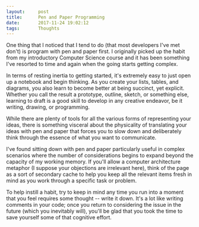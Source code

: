 ```yaml
---
layout:     post
title:      Pen and Paper Programming
date:       2017-11-24 19:02:12
tags:       Thoughts
---
```


One thing that I noticed that I tend to do (that most developers I've met don't) is program with pen and paper first. I originally picked up the habit from my introductory Computer Science course and it has been something I've resorted to time and again when the going starts getting complex.

In terms of resting inertia to getting started, it's extremely easy to just open up a notebook and begin thinking. As you create your lists, tables, and diagrams, you also learn to become better at being succinct, yet explicit. Whether you call the result a prototype, outline, sketch, or something else, learning to draft is a good skill to develop in any creative endeavor, be it writing, drawing, or programming.

While there are plenty of tools for all the various forms of representing your ideas, there is something visceral about the physicality of translating your ideas with pen and paper that forces you to slow down and deliberately think through the essence of what you want to communicate.

I've found sitting down with pen and paper particularly useful in complex scenarios where the number of considerations begins to expand beyond the capacity of my working memory. If you'll allow a computer architecture metaphor (I suppose your objections are irrelevant here), think of the page as a sort of secondary cache to help you keep all the relevant items fresh in mind as you work through a specific task or problem.

To help instill a habit, try to keep in mind any time you run into a moment that you feel requires some thought -- write it down. It's a lot like writing comments in your code; once you return to considering the issue in the future (which you inevitably will), you'll be glad that you took the time to save yourself some of that cognitive effort.
